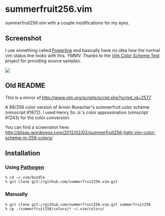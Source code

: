 # summerfruit256.vim

summerfruit256.vim with a couple modifications for my eyes.

## Screenshot

I use something called [Powerline](https://github.com/Lokaltog/vim-powerline) and basically have no idea how the normal vim status line looks with this. YMMV.
Thanks to the [Vim Color Scheme Test](https://code.google.com/p/vimcolorschemetest/) project for providing source samples.

<img src="https://raw.github.com/cscorley/summerfruit256.vim/master/screenshot.png">


## Old README

This is a mirror of http://www.vim.org/scripts/script.php?script_id=2577

A 88/256 color version of Armin Ronacher's summerfruit color scheme (vimscript #1872).  I used Henry So Jr.'s color approximation (vimscript #1243) for the color conversion. 

You can find a screenshot here: http://blisqu.wordpress.com/2012/02/02/summerfruit256-light-vim-color-scheme-in-256-colors/

## Installation

### Using [Pathogen](http://www.vim.org/scripts/script.php?script_id=2332)

    % cd ~/.vim/bundle
    % git clone git://github.com/summerfruit256.vim.git

### Manually

    % git clone git://github.com/summerfruit256.vim.git summerfruit256
    % cp ./summerfruit256/colors/* ~/.vim/colors/

